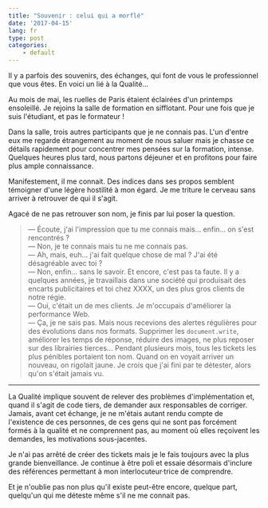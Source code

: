 ```yaml
---
title: "Souvenir : celui qui a morflé"
date: '2017-04-15'
lang: fr
type: post
categories:
    - default
---
```


Il y a parfois des souvenirs, des échanges, qui font de vous le professionnel que vous êtes. En voici un lié à la Qualité…

<!-- more -->

Au mois de mai, les ruelles de Paris étaient éclairées d'un printemps ensoleillé. Je rejoins la salle de formation en sifflotant. Pour une fois que je suis l'étudiant, et pas le formateur !

Dans la salle, trois autres participants que je ne connais pas. L'un d'entre eux me regarde étrangement au moment de nous saluer mais je chasse ce détails rapidement pour concentrer mes pensées sur la formation, intense. Quelques heures plus tard, nous partons déjeuner et en profitons pour faire plus ample connaissance.

Manifestement, il me connait. Des indices dans ses propos semblent témoigner d'une légère hostilité à mon égard. Je me triture le cerveau sans arriver à retrouver de qui il s'agit.

Agacé de ne pas retrouver son nom, je finis par lui poser la question.

> — Écoute, j'ai l'impression que tu me connais mais… enfin… on s'est rencontrés ?  
> — Non, je te connais mais tu ne me connais pas.  
> — Ah, mais, euh… j'ai fait quelque chose de mal ? J'ai été désagréable avec toi ?  
> — Non, enfin… sans le savoir. Et encore, c'est pas ta faute. Il y a quelques années, je travaillais dans une société qui produisait des encarts publicitaires et toi chez XXXX, un des plus gros clients de notre régie.  
> — Oui, c'était un de mes clients. Je m'occupais d'améliorer la performance Web.  
> — Ça, je ne sais pas. Mais nous recevions des alertes régulières pour des évolutions dans nos formats. Supprimer les `document.write`, améliorer les temps de réponse, réduire des images, ne plus reposer sur des librairies tierces… Pendant plusieurs mois, tous les tickets les plus pénibles portaient ton nom. Quand on en voyait arriver un nouveau, on rigolait jaune. Je crois que j'ai fini par te détester, alors qu'on s'était jamais vu.

***

La Qualité implique souvent de relever des problèmes d'implémentation et, quand il s'agit de code tiers, de demander aux responsables de corriger. Jamais, avant cet échange, je ne m'étais autant rendu compte de l'existence de ces personnes, de ces gens qui ne sont pas forcément formés à la qualité et ne comprennent pas, au moment où elles reçoivent les demandes, les motivations sous-jacentes.

Je n'ai pas arrêté de créer des tickets mais je le fais toujours avec la plus grande bienveillance. Je continue à être poli et essaie désormais d'inclure des références permettant à mon interlocuteur·trice de comprendre.

Et je n'oublie pas non plus qu'il existe peut-être encore, quelque part, quelqu'un qui me déteste même s'il ne me connait pas.

